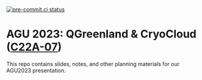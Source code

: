 [![pre-commit.ci status](https://results.pre-commit.ci/badge/github/nsidc/agu2023-qgreenland-cryocloud/main.svg)](https://results.pre-commit.ci/latest/github/nsidc/agu2023-qgreenland-cryocloud/main)


# AGU 2023: QGreenland & CryoCloud ([C22A-07](https://agu.confex.com/agu/fm23/meetingapp.cgi/Paper/1365725))

This repo contains slides, notes, and other planning materials for our AGU2023
presentation.
